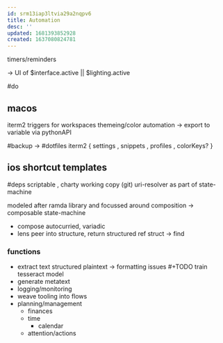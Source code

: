```yaml
---
id: srm13iap3ltvia29a2nqpv6
title: Automation
desc: ''
updated: 1681393852928
created: 1637080824781
---
```


timers/reminders

-> UI of $interface.active || $lighting.active

#do
## macos
iterm2 triggers for workspaces
themeing/color automation
-> export to variable via pythonAPI

#backup -> #dotfiles
iterm2
  { settings
  , snippets
  , profiles
  , colorKeys?
  }

## ios shortcut templates
#deps scriptable
, charty
working copy (git)
uri-resolver as part of state-machine



modeled after ramda library and focussed around composition
  -> composable state-machine
- compose
  autocurried, variadic
- lens
    peer into structure, return structured ref
    struct ->
  find

### functions
- extract text
  structured plaintext
  -> formatting issues
  #+TODO train tesseract model
- generate metatext
- logging/monitoring
- weave tooling into flows
- planning/management
  + finances
  + time
    + calendar
  + attention/actions
